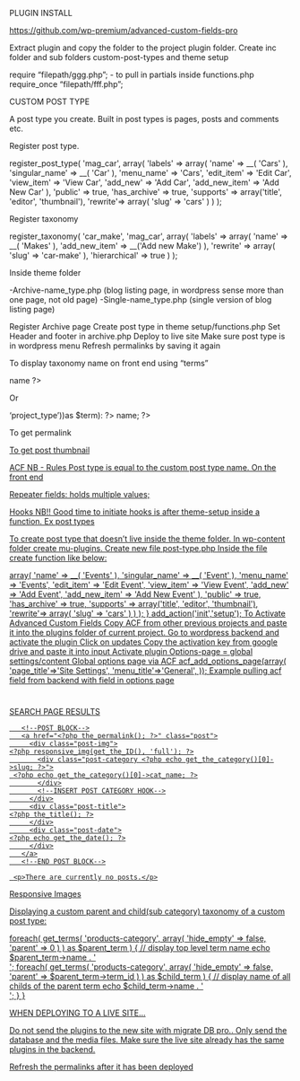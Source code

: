 PLUGIN INSTALL

https://github.com/wp-premium/advanced-custom-fields-pro

Extract plugin and copy the folder to the project plugin folder.
Create inc folder and sub folders custom-post-types and theme setup

require “filepath/ggg.php”; - to pull in partials inside functions.php
require_once “filepath/fff.php”;

CUSTOM POST TYPE

A post type you create. Built in post types is pages, posts and comments etc. 

Register post type.

register_post_type( 'mag_car',
  array(
    'labels' => array(
      'name' => __( 'Cars' ),
      'singular_name' => __( 'Car' ),
      'menu_name' => 'Cars',
      'edit_item' => 'Edit Car',
      'view_item' => 'View Car',
      'add_new' => 'Add Car',
      'add_new_item' => 'Add New Car'
    ),
    'public' => true,
    'has_archive' => true,
    'supports' => array('title', 'editor', 'thumbnail'),
    'rewrite'=> array( 'slug' => 'cars' )
  )
);

Register taxonomy

register_taxonomy(
  'car_make',
  'mag_car',
  array(
    'labels' => array(
      'name' => __( 'Makes' ),
      'add_new_item' => __('Add new Make')
    ),
    'rewrite' => array( 'slug' => 'car-make' ),
    'hierarchical' => true
  )
);

Inside theme folder

-Archive-name_type.php (blog listing page, in wordpress sense more than one page, not old page)
-Single-name_type.php (single version of blog listing page)

Register Archive page
Create post type in theme setup/functions.php
Set Header and footer in archive.php
Deploy to live site
Make sure post type is in wordpress menu
Refresh permalinks by saving it again

To display taxonomy name on front end using “terms”

<?php
$terms = get_the_terms(get_the_ID(), 'car_make');
foreach($terms as $term):?>
<span>
<? echo $term ->name ?>
</span>
<?php endforeach; ?>

Or

<?php foreach(get_terms(array(‘taxonomy’ => ‘project_type’))as $term): ?>
<?php echo &term =>name; ?>


To get permalink
<a href="<?php the_permalink(); ?>" class="">

To get post thumbnail
<?php echo get_the_post_thumbnail(); ?>

ACF
NB - Rules
Post type is equal to the custom post type name. 
On the front end
<?php the_field(‘field name’); ?>
Repeater fields: holds multiple values;
<?php foreach(get_field('colors') as $color): ?>
<span style="background: <?php echo $color['color'] ?>"></span>
 <?php endforeach; ?>
Hooks
NB!! Good time to initiate hooks is after theme-setup inside a function. Ex post types

To create post type that doesn’t live inside the theme folder. 
In wp-content folder create mu-plugins. Create new file post-type.php
Inside the file create function like below: 

<?php
function setup(){
   register_post_type( 'events',
   array(
     'labels' => array(
       'name' => __( 'Events' ),
       'singular_name' => __( 'Event' ),
       'menu_name' => 'Events',
       'edit_item' => 'Edit Event',
       'view_item' => 'View Event',
       'add_new' => 'Add Event',
       'add_new_item' => 'Add New Event'
     ),
     'public' => true,
     'has_archive' => true,
     'supports' => array('title', 'editor', 'thumbnail'),
     'rewrite'=> array( 'slug' => 'cars' )
   )
 );
}

add_action('init','setup');


To Activate Advanced Custom Fields
Copy ACF from other previous projects and paste it into the plugins folder of current project.
Go to wordpress backend and activate the plugin
Click on updates
Copy the activation key from google drive and paste it into input
Activate plugin

Options-page = global settings/content
Global options page via ACF

acf_add_options_page(array(
 'page_title'=>'Site Settings',
 'menu_title'=>'General',
));

Example pulling acf field from backend with field in options page
<h1><?php the_field('field_name', 'option'); ?></h1>

SEARCH PAGE RESULTS
<main class="posts">
 <div class="posts-inner">

<?php if(have_posts()): ?>
 <?php while(have_posts()): the_post(); ?>
       <!--POST BLOCK-->
       <a href="<?php the_permalink(); ?>" class="post">
         <div class="post-img">
    <?php responsive_img(get_the_ID(), 'full'); ?>
           <div class="post-category <?php echo get_the_category()[0]->slug; ?>">
     <?php echo get_the_category()[0]->cat_name; ?>
           </div>
           <!--INSERT POST CATEGORY HOOK-->
         </div>
         <div class="post-title">
    <?php the_title(); ?>
         </div>
         <div class="post-date">
    <?php echo get_the_date(); ?>
         </div>
       </a>
       <!--END POST BLOCK-->

 <?php endwhile; ?>
<?php else: ?>
     <p>There are currently no posts.</p>
<?php endif; ?>
 </div>
</main>

Responsive Images
<?php responsive_img(get_post_thumbnail_id(), 'large'); ?>


Displaying a custom parent and child(sub category) taxonomy of a custom post type:

foreach( get_terms( 'products-category', array( 'hide_empty' => false, 'parent' => 0 ) ) as $parent_term ) {
  // display top level term name
  echo $parent_term->name . '<br>';
  foreach( get_terms( 'products-category', array( 'hide_empty' => false, 'parent' => $parent_term->term_id ) ) as $child_term ) {
    // display name of all childs of the parent term
    echo $child_term->name . '<br>';
  }
}





WHEN DEPLOYING TO A LIVE SITE…

Do not send the plugins to the new site with migrate DB pro.. Only send the database and the media files. Make sure the live site already has the same plugins in the backend.

Refresh the permalinks after it has been deployed





